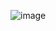 ![image](https://github.com/disenoUChile/audiv027-2024-1/assets/163590875/2a05c83a-5038-4d47-96bf-1596beef229d)
